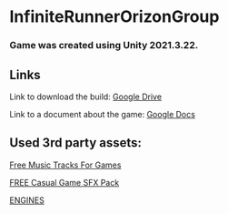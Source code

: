# InfiniteRunnerOrizonGroup

### Game was created using Unity 2021.3.22.

## Links
Link to download the build:
[Google Drive](https://drive.google.com/file/d/1ecPVQbNp1XNKpbRKgjJVIaYDoHp38wzU/view?usp=share_link)

Link to a document about the game: 
[Google Docs](https://docs.google.com/document/d/15a2qMkO5PhbXvLLktwvZsgT4Tf-rXnWnqXzqmbNYzNo/edit?usp=sharing)


## Used 3rd party assets:

[Free Music Tracks For Games](https://assetstore.unity.com/packages/audio/music/free-music-tracks-for-games-156413)

[FREE Casual Game SFX Pack](https://assetstore.unity.com/packages/audio/sound-fx/free-casual-game-sfx-pack-54116)

[ENGINES](https://assetstore.unity.com/packages/audio/sound-fx/engines-123836)


